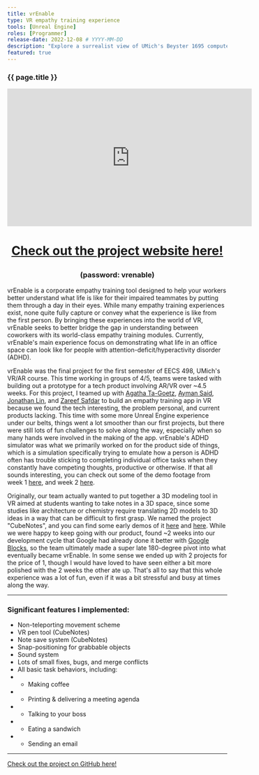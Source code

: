```yaml
---
title: vrEnable
type: VR empathy training experience
tools: [Unreal Engine]
roles: [Programmer]
release-date: 2022-12-08 # YYYY-MM-DD
description: "Explore a surrealist view of UMich's Beyster 1695 computer lab in the world of VR! Be sure to speak with the locals, print an apple or two, and maybe even go play a round of beer pong in the back."
featured: true
---
```


### {{ page.title }}

<div style="text-align: center; padding: 0; border: 0; margin: 0;">
  <iframe width="560" height="315" src="https://www.youtube.com/embed/dOHusIkNf1Y" title="YouTube video player" frameborder="0" allow="accelerometer; autoplay; clipboard-write; encrypted-media; gyroscope; picture-in-picture" allowfullscreen></iframe>
</div>

<h1>
  <p style="text-align: center;">
      <a href="https://megalodon-oleander-nnd9.squarespace.com/">Check out the project website here!</a>
  </p>
</h1>
<h3>
  <p style="text-align: center;">
      (password: vrenable)
  </p>
</h3>

vrEnable is a corporate empathy training tool designed to help your workers better understand what life is like for their impaired teammates by putting them through a day in their eyes. While many empathy training experiences exist, none quite fully capture or convey what the experience is like from the first person. By bringing these experiences into the world of VR, vrEnable seeks to better bridge the gap in understanding between coworkers with its world-class empathy training modules. Currently, vrEnable's main experience focus on demonstrating what life in an office space can look like for people with attention-deficit/hyperactivity disorder (ADHD).

vrEnable was the final project for the first semester of EECS 498, UMich's VR/AR course. This time working in groups of 4/5, teams were tasked with building out a prototype for a tech product involving AR/VR over ~4.5 weeks. For this project, I teamed up with [Agatha Ta-Goetz](https://github.com/agathata), [Ayman Said](https://github.com/flaymien), [Jonathan Lin](https://github.com/linjonathan2001), and [Zareef Safdar](https://github.com/safdarzareef) to build an empathy training app in VR because we found the tech interesting, the problem personal, and current products lacking. This time with some more Unreal Engine experience under our belts, things went a lot smoother than our first projects, but there were still lots of fun challenges to solve along the way, especially when so many hands were involved in the making of the app. vrEnable's ADHD simulator was what we primarily worked on for the product side of things, which is a simulation specifically trying to emulate how a person is ADHD often has trouble sticking to completing individual office tasks when they constantly have competing thoughts, productive or otherwise. If that all sounds interesting, you can check out some of the demo footage from week 1 [here](https://youtu.be/x3cbPt-XDeo), and week 2 [here](https://youtu.be/G676XEbt8-s).

Originally, our team actually wanted to put together a 3D modeling tool in VR aimed at students wanting to take notes in a 3D space, since some studies like architecture or chemistry require translating 2D models to 3D ideas in a way that can be difficult to first grasp. We named the project "CubeNotes", and you can find some early demos of it [here](https://youtu.be/hVo4zZZo3bs) and [here](https://youtu.be/SVOyyp76yc4). While we were happy to keep going with our product, found ~2 weeks into our development cycle that Google had already done it better with [Google Blocks](https://arvr.google.com/blocks/), so the team ultimately made a super late 180-degree pivot into what eventually became vrEnable. In some sense we ended up with 2 projects for the price of 1, though I would have loved to have seen either a bit more polished with the 2 weeks the other ate up. That's all to say that this whole experience was a lot of fun, even if it was a bit stressful and busy at times along the way.

---

### Significant features I implemented:
* Non-teleporting movement scheme
* VR pen tool (CubeNotes)
* Note save system (CubeNotes)
* Snap-positioning for grabbable objects
* Sound system
* Lots of small fixes, bugs, and merge conflicts
* All basic task behaviors, including:
* - Making coffee
* - Printing & delivering a meeting agenda
* - Talking to your boss
* - Eating a sandwich
* - Sending an email

---

[Check out the project on GitHub here!](https://github.com/rjmarzec/vrEnable)
